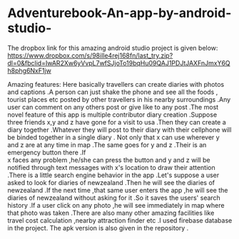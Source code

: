 # Adventurebook-An-app-by-android-studio-
The dropbox link for this amazing android studio project is given below:
https://www.dropbox.com/s/98ille4rej168fn/last_try.zip?dl=0&fbclid=IwAR2Xw6yVvpL7wfSJjoTo19bqHu09QAJ1PDJtJAXFnJmxY6Qh8phg6NxF1jw

Amazing features:
Here basically travellers can create diaries with photos and captions .A person can just shake the phone and see all the foods , tourist
places etc posted by other travellers in his nearby surroundings .Any user can comment on any others post or give like to any post .The
most novel feature of this app is multiple contributor diary creation .Suppose three friends x,y and z have gone for a visit to usa .Then
they can create a diary together .Whatever they will post to their diary with their cellphone will be binded together in a single diary .
Not only that x can use wherever y and z are at any time in map .The same goes for y and z .Their is an emergency button there .If  
x faces any problem ,he/she can press the button and y and z will be notified through text messages with x's location to draw their 
attention .There is a little search engine behavior in the app .Let's suppose a user asked to look for diaries of newzealand .Then he will
see the diaries of newzealand .If the next time ,that same user enters the app ,he will see the diaries of newzealand without asking for 
it .So it saves the users' search history .If a user click on any photo ,he will see immediately in map where that photo was taken .There
are also many other amazing facilities like travel cost calculation ,nearby attraction finder etc .I used firebase database in the project.
The apk version is also given in the repository .
